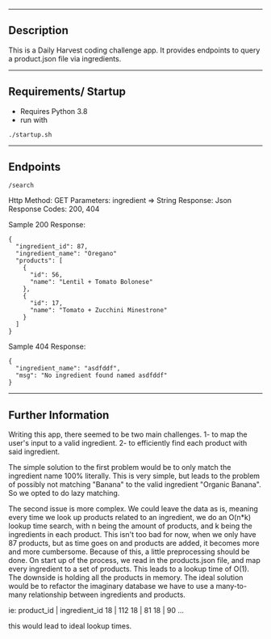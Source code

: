 --------------------
Description
--------------------

This is a Daily Harvest coding challenge app.
It provides endpoints to query a product.json file via ingredients.

--------------------
Requirements/ Startup
--------------------
- Requires Python 3.8
- run with
```
./startup.sh
```

---------------------
Endpoints
--------------------
```
/search
```
Http Method: GET
Parameters: ingredient => String
Response: Json
Response Codes: 200, 404

Sample 200 Response:
```
{
  "ingredient_id": 87,
  "ingredient_name": "Oregano"
  "products": [
    {
      "id": 56,
      "name": "Lentil + Tomato Bolonese"
    },
    {
      "id": 17,
      "name": "Tomato + Zucchini Minestrone"
    }
  ]
}
```
Sample 404 Response:
```
{
  "ingredient_name": "asdfddf",
  "msg": "No ingredient found named asdfddf"
}
```

--------------------
Further Information
--------------------

Writing this app, there seemed to be two main challenges.
1- to map the user's input to a valid ingredient.
2- to efficiently find each product with said ingredient.

The simple solution to the first problem would be to only match the ingredient name 100% literally. This is very simple, but leads to the problem of possibly not matching "Banana" to the valid ingredient "Organic Banana". So we opted to do lazy matching.

The second issue is more complex.
We could leave the data as is, meaning every time we look up products related to an ingredient, we do an O(n*k) lookup time search, with n being the amount of products, and k being the ingredients in each product.
This isn't too bad for now, when we only have 87 products, but as time goes on and products are added, it becomes more and more cumbersome.
Because of this, a little preprocessing should be done. On start up of the process, we read in the products.json file, and map every ingredient to a set of products.
This leads to a lookup time of O(1).
The downside is holding all the products in memory.
The ideal solution would be to refactor the imaginary database we have to use a many-to-many relationship between ingredients and products.

ie:
product_id  | ingredient_id
18  | 112
18  | 81
18  | 90
...

this would lead to ideal lookup times.
